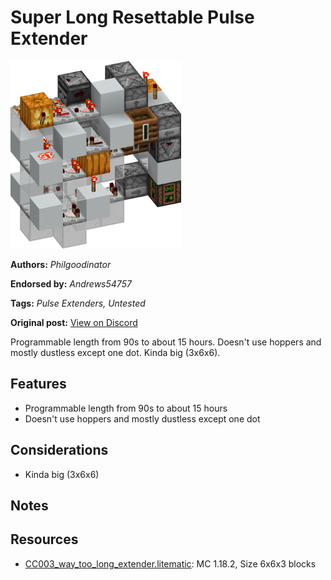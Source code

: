 # Super Long Resettable Pulse Extender
<img alt="area_render_25.png" src="images/area_render_25.png?raw=1" height="300px">

**Authors:** *Philgoodinator*

**Endorsed by:** *Andrews54757*

**Tags:** *Pulse Extenders, Untested*

**Original post:** [View on Discord](https://discord.com/channels/1375556143186837695/1388318581678407772)

Programmable length from 90s to about 15 hours. Doesn't use hoppers and mostly dustless except one dot. Kinda big (3x6x6).
## Features
- Programmable length from 90s to about 15 hours
- Doesn't use hoppers and mostly dustless except one dot
## Considerations
- Kinda big (3x6x6)
## Notes

## Resources
- [CC003_way_too_long_extender.litematic](attachments/CC003_way_too_long_extender.litematic): MC 1.18.2, Size 6x6x3 blocks
